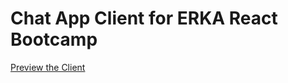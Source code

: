 # Chat App Client for ERKA React Bootcamp

[Preview the Client](https://emir-chat-app-client.netlify.app/)
